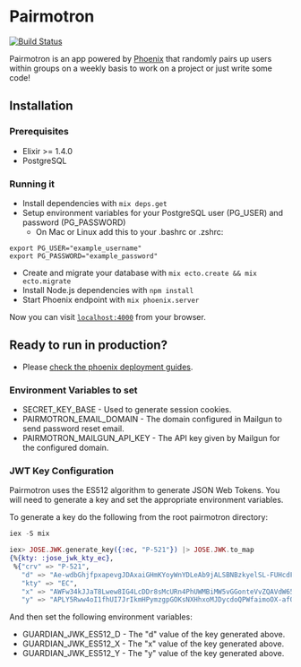 # Pairmotron

[![Build Status](https://travis-ci.org/ElixirCLE/pairmotron.svg?branch=master)](https://travis-ci.org/ElixirCLE/pairmotron)

Pairmotron is an app powered by [Phoenix](http://www.phoenixframework.org/) that randomly pairs up users within groups on a weekly basis to work on a project or just write some code!

## Installation

### Prerequisites

  * Elixir >= 1.4.0
  * PostgreSQL

### Running it

  * Install dependencies with `mix deps.get`
  * Setup environment variables for your PostgreSQL user (PG_USER) and password (PG_PASSWORD)
    * On Mac or Linux add this to your .bashrc or .zshrc:
```
export PG_USER="example_username"
export PG_PASSWORD="example_password"
```
  * Create and migrate your database with `mix ecto.create && mix ecto.migrate`
  * Install Node.js dependencies with `npm install`
  * Start Phoenix endpoint with `mix phoenix.server`

Now you can visit [`localhost:4000`](http://localhost:4000) from your browser.

## Ready to run in production?
* Please [check the phoenix deployment guides](http://www.phoenixframework.org/docs/deployment).

### Environment Variables to set

* SECRET_KEY_BASE - Used to generate session cookies.
* PAIRMOTRON_EMAIL_DOMAIN - The domain configured in Mailgun to send password reset email.
* PAIRMOTRON_MAILGUN_API_KEY - The API key given by Mailgun for the configured domain.

### JWT Key Configuration

Pairmotron uses the ES512 algorithm to generate JSON Web Tokens. You will need to generate a key and set the appropriate environment variables.

To generate a key do the following from the root pairmotron directory:

```elixir
iex -S mix

iex> JOSE.JWK.generate_key({:ec, "P-521"}) |> JOSE.JWK.to_map
{%{kty: :jose_jwk_kty_ec},
 %{"crv" => "P-521",
   "d" => "Ae-wdbGhjfpxapevgJDAxaiGHmKYoyWnYDLeAb9jALSBNBzkyelSL-FUHcdFw1B7V2FvPy3YaHEkrVqwPwBwNvLP",
   "kty" => "EC",
   "x" => "AWFw34kJJaT8Lwew8IG4LcDDr8sMcURn4PhUWMBiMW5vGGonteVvZQAVdW652GFOY9z1nlhymKYXBwNy3PHlz9Z_",
   "y" => "APLY5Rww4oI1fhUI7JrIkmHPymzgpGOKsNXHhxoMJDycdoQPWfaimoOX-afOHoJiGWwh2m_EbTSC-4lC4Cz0uzPk"}}
```

And then set the following environment variables:
* GUARDIAN_JWK_ES512_D - The "d" value of the key generated above.
* GUARDIAN_JWK_ES512_X - The "x" value of the key generated above.
* GUARDIAN_JWK_ES512_Y - The "y" value of the key generated above.
